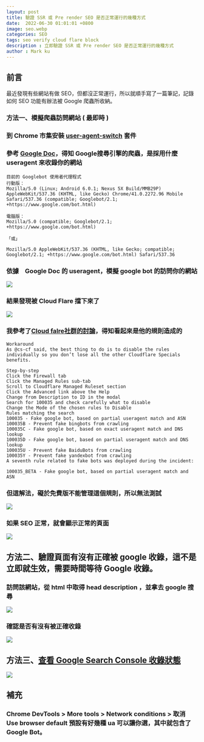```yaml
---
layout: post
title: 驗證 SSR 或 Pre render SEO 是否正常運行的幾種方式
date:  2022-06-30 01:01:01 +0800
image: seo.webp
categories: SEO
tags: seo verify cloud flare block
description : 立即驗證 SSR 或 Pre render SEO 是否正常運行的幾種方式
author : Mark ku
---
```

## 前言
最近發現有些網站有做 SEO，但都沒正常運行，所以就順手寫了一篇筆記，記錄如何 SEO 功能有辦法被 Google 爬蟲所收納。

### 方法一、模擬爬蟲訪問網站 ( 最即時 )
### 到 Chrome 市集安裝 [user-agent-switch](https://chrome.google.com/webstore/detail/user-agent-switcher-for-c/djflhoibgkdhkhhcedjiklpkjnoahfmg?hl=zh-TW) 套件

### 參考 [Google Doc](https://developers.google.com/search/blog/2019/10/updating-user-agent-of-googlebot)，得知 Google搜尋引擎的爬蟲，是採用什麼 useragent 來收錄你的網站

```
目前的 Googlebot 使用者代理程式
行動版：
Mozilla/5.0 (Linux; Android 6.0.1; Nexus 5X Build/MMB29P) AppleWebKit/537.36 (KHTML, like Gecko) Chrome/41.0.2272.96 Mobile Safari/537.36 (compatible; Googlebot/2.1; +https://www.google.com/bot.html)

電腦版：
Mozilla/5.0 (compatible; Googlebot/2.1; +https://www.google.com/bot.html)

「或」

Mozilla/5.0 AppleWebKit/537.36 (KHTML, like Gecko; compatible; Googlebot/2.1; +https://www.google.com/bot.html) Safari/537.36
```

### 依據　Google Doc 的 useragent，模擬 google bot 的訪問你的網站
![](https://i.imgur.com/3K3T80i.png)
### 結果發現被 Cloud Flare 擋下來了
![](https://i.imgur.com/LQMIVyW.png)

### 我參考了[Cloud falre社群的討論](https://community.cloudflare.com/t/cloudflare-managed-special-rules-are-blocking-googlebot/82911/14)，得知看起來是他的規則造成的

```
Workaround
As @cs-cf said, the best thing to do is to disable the rules individually so you don’t lose all the other Cloudflare Specials benefits.

Step-by-step
Click the Firewall tab
Click the Managed Rules sub-tab
Scroll to Cloudflare Managed Ruleset section
Click the Advanced link above the Help
Change from Description to ID in the modal
Search for 100035 and check carefully what to disable
Change the Mode of the chosen rules to Disable
Rules matching the search
100035 - Fake google bot, based on partial useragent match and ASN
100035B - Prevent fake bingbots from crawling
100035C - Fake google bot, based on exact useragent match and DNS lookup
100035D - Fake google bot, based on partial useragent match and DNS lookup
100035U - Prevent fake BaiduBots from crawling
100035Y - Prevent fake yandexbot from crawling
A seventh rule related to fake bots was deployed during the incident:

100035_BETA - Fake google bot, based on partial useragent match and ASN
```
### 但這解法，礙於免費版不能管理這個規則，所以無法測試
![](https://i.imgur.com/smFNMo1.png)

### 如果 SEO 正常，就會顯示正常的頁面
![](https://i.imgur.com/TZci26Z.jpg)
## 方法二、驗證頁面有沒有正確被 google 收錄，這不是立即就生效，需要時間等待 Google 收錄。

### 訪問該網站，從 html 中取得 head description ，並拿去 google 搜尋
![](https://i.imgur.com/R4ac5dl.png)

### 確認是否有沒有被正確收錄
![](https://i.imgur.com/55WLOCy.png)

## 方法三、[查看 Google Search Console  收錄狀態](https://search.google.com/search-console/about)
![](https://i.imgur.com/XkLNyOa.png)

## 補充
### Chrome DevTools > More tools > Network conditions > 取消 Use browser default 預設有好幾種 ua 可以讓你選，其中就包含了 Google Bot。
 
